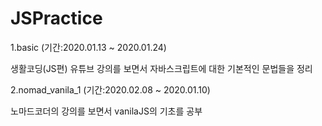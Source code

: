 # JSPractice

1.basic
(기간:2020.01.13 ~ 2020.01.24)

생활코딩(JS편) 유튜브 강의를 보면서 자바스크립트에 대한 기본적인 문법들을 정리


2.nomad_vanila_1
(기간:2020.02.08 ~ 2020.01.10)

노마드코더의 강의를 보면서 vanilaJS의 기초를 공부

